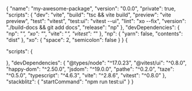 {
	"name": "my-awesome-package",
  "version": "0.0.0",
	"private": true,
	"scripts": {
    "dev": "vite",
    "build": "tsc && vite build",
    "preview": "vite preview",
    "test": "vitest",
    "test:ui": "vitest --ui",
		"lint": "xo --fix",
		"version": "./build-docs && git add docs",
		"release": "np"
	},
	"devDependencies": {
		"np": "*",
		"xo": "*",
    "vite": "*",
    "vitest": "*"
	},
	"np": {
		"yarn": false,
		"contents": "dist"
	},
	"xo": {
		"space": 2,
    "semicolon": false
	}
}
{


  "scripts": {

  },
  "devDependencies": {
    "@types/node": "^17.0.23",
    "@vitest/ui": "^0.8.0",
    "happy-dom": "^2.50.0",
    "jsdom": "^19.0.0",
    "pathe": "^0.2.0",
    "taze": "^0.5.0",
    "typescript": "^4.6.3",
    "vite": "^2.8.6",
    "vitest": "^0.8.0"
  },
  "stackblitz": {
    "startCommand": "npm run test:ui"
  }
}
